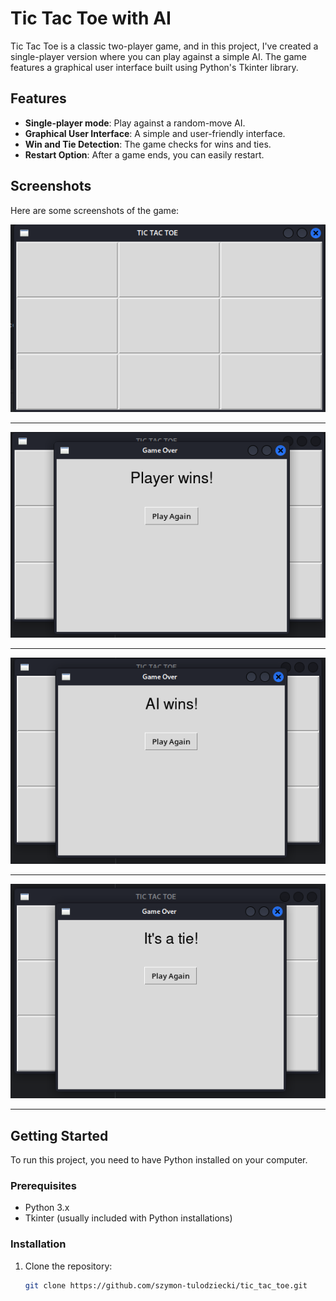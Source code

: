 # Tic Tac Toe with AI

Tic Tac Toe is a classic two-player game, and in this project, I've created a single-player version where you can play against a simple AI. The game features a graphical user interface built using Python's Tkinter library.

## Features

- **Single-player mode**: Play against a random-move AI.
- **Graphical User Interface**: A simple and user-friendly interface.
- **Win and Tie Detection**: The game checks for wins and ties.
- **Restart Option**: After a game ends, you can easily restart.

## Screenshots

Here are some screenshots of the game:

![Game Screenshot 1](img/img_1.png)
____________________________________________________________________________

![Game Screenshot 2](img/img_2.png)
____________________________________________________________________________

![Game Screenshot 3](img/img_3.png)
____________________________________________________________________________

![Game Screenshot 4](img/img_4.png)
____________________________________________________________________________

## Getting Started

To run this project, you need to have Python installed on your computer. 

### Prerequisites

- Python 3.x
- Tkinter (usually included with Python installations)

### Installation

1. Clone the repository:
   ```bash
   git clone https://github.com/szymon-tulodziecki/tic_tac_toe.git
